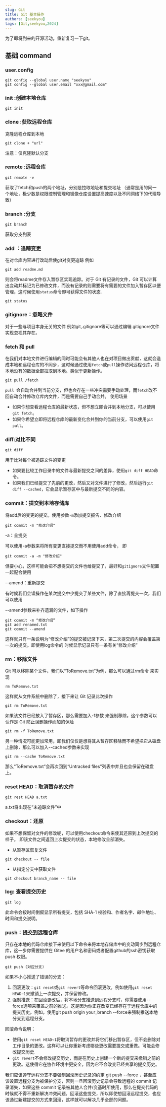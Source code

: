 ```yaml
---
slug: Git
title: Git 基本操作
authors: [seekyou]
tags: [Git,seekyou,2024]
---
```

为了即将到来的开源活动，重新复习一下git。

## 基础 command
### user.config

```
git config --global user.name "seekyou"
git config --global user.email "xxx@gmail.com"
```
### init :创建本地仓库

```
git init
```
### clone :获取远程仓库

克隆远程仓库到本地
```
git clone + "url"
```
注意：仅克隆默认分支

### remote :远程仓库

```
git remote -v
```
获取了fetch和push的两个地址，分别是拉取地址和提交地址
（通常是用的同一个地址，极少数是权限控制管理和镜像仓库设置提高速度以及不同网络下的代理导致）

### branch :分支

```
git branch 
```
获取分支列表

### add ：追踪变更

在对仓库内容进行改动后使git对变更追踪
例如
```
git add readme.md
```
则会将readme文件存入暂存区实现追踪。对于 Git 有记录的文件，Git 可以计算出变动并标记为已修改文件，而没有记录的则需要将有需要的文件加入暂存区以便管理，这时候使用`status`命令即可获得文件的状态.
```
git status
```

### gitignore：忽略文件

对于一些与项目本身无关的文件 例如git,.gitignore等可以通过编辑.gitignore文件实现忽视其存在。

### fetch 和 pull

在我们对本地文件进行编辑的同时可能会有其他人也在对项目做出贡献，这就会造成本地和远程仓库的不同步，这时候通过使用`fetch`或`pull`操作访问远程仓库，将本地没有的数据全部拉取到本地。类似于更新操作。
```
git pull /fetch 
```
`pull `会自动合并到当前分支，但也会存在一些冲突需要手动处理，而`fetch`改不回自动合并修改仓库内文件，而是需要自己手动合并。
使用场景
- 如果你想查看远程仓库的最新状态，但不想立即合并到本地分支，可以使用`git fetch`。
- 如果你希望立即将远程仓库的最新变化合并到你的当前分支，可以使用`git pull`。

### diff:对比不同

```
git diff 
```
用于比对每个被追踪文件的变更
- 如果要比较工作目录中的文件与最新提交之间的差异，使用`git diff HEAD`命令。
- 如果我们已经提交了先前的更改，然后又对文件进行了修改，然后运行`git diff --cached`，它会显示暂存区中与最新提交不同的内容。

### commit：提交到本地存储库

将add后的变更的提交。使用参数`-m`添加提交报告、修改介绍
```
git commit -m "修改介绍"
```

-a：全提交

可以使用-a参数来将所有变更直接提交而不用使用add命令， 即
```
git commit -a -m "修改介绍"
```
但要小心，这样可能会把不想提交的文件也给提交了，最好和`gitignore`文件配置一起配合使用

--amend：重新提交

有时候我们会误操作在某次提交中少提交了某些文件，除了直接再提交一次，我们可以使用

--amend参数来补齐遗漏的文件，如下操作

```
git commit -m “修改介绍”
git add renamed.txt
git commit --amend
```

这样就只有一条说明为“修改介绍”的提交被记录下来，第二次提交的内容会覆盖第一次的提交。即使用log命令的 时候显示记录只有一条有关“修改介绍”

### rm：移除文件

Git 可以移除某个文件，我们以“ToRemove.txt”为例，那么可以通过rm命令 来实现
```
rm ToRemove.txt
```
这样就从文件系统中删除了，接下来让 Git 记录此次操作
```
git rm ToRemove.txt
```
如果该文件已经放入了暂存区，那么需要加入-f参数 来强制移除，这个参数可以认作是 Git 防止误删操作而加的保险
```
git rm -f ToRemove.txt
```
另一种情况可能更加常用，即我们仅仅是想将其从暂存区移除而不希望把它从磁盘上删除，那么可以加入--cached参数来实现
```
git rm --cache ToRemove.txt
```
那么“ToRemove.txt”会再次回到“Untracked files”列表中并且也会保留在磁盘上。


### reset HEAD：取消暂存的文件

```
git rest HEAD a.txt
```
a.txt将出现在“未追踪文件”中

### checkout：还原

如果不想保留对文件的修改呢，可以使用checkout命令来使其还原到上次提交的样子。
即该文件之间返回上次提交的状态，本地修改全部消失。
- 从暂存区恢复文件
```
git checkout -- file
```
- 从指定分支中获取文件
```
git checkout branch_name -- file
```
### log: 查看提交历史

```
git log
```
此命令会按时间倒叙显示所有提交，包括 SHA-1 校验和、作者名字、邮件地址、时间和提交说明。

### push：提交到远程仓库

只存在本地的代码仓库接下来使用以下命令来将本地存储库中的变动同步到远程仓库，这一步你需要提供在 Gitee 的用户名和密码或者配置github的ssh密钥获取 push 权限。
```
git push (对应分支)
```
如果不小心推送了错误的分支：
1. 回滚更改：`git reset`或`git revert`等命令回滚更改，例如使用`git reset HEAD~1`来撤销上一次提交，并保留修改。
2. 强制推送：在回滚更改后，将本地分支推送到远程分支时，你需要使用--force选项来覆盖之前的推送。这是因为你正在改变已经存在于远程仓库中的提交历史。例如，使用git push origin your_branch --force来强制推送本地分支到远程分支。

回滚命令说明：
- 使用`git reset HEAD~1`将取消暂存的更改并将它们移出暂存区，但不会删除对工作目录的更改。这样可以让你重新考虑哪些更改需要提交或重做。可能会修改提交历史.
- `git revert`不会修改提交历史，而是在历史上创建一个新的提交来撤销之前的更改。这使得它在协作环境中更安全，因为它不会改变已经共享的提交历史。

我们应该遵守远程分支不要强制回滚历史记录的约定 git push --force ，甚至应该设置远程分支为被保护分支，否则一旦回滚历史记录会导致远程的 commit 记录消失，如果这些 commit 记录被其他人合并/变基时所使用，那么在提交代码的时候就不得不重新解决冲突问题，回滚这些提交，所以即使想回滚远程提交，也应该通过新建提交的方式来回滚，这样就可以解决几乎全部的问题。